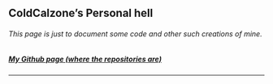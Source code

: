 <section id="main_content">
	<script>
	// WHY CAN'T THE INTERNET EVER SHOW ME *UP TO DATE* THINGS?
	function addToPage(value, index, array) {
		var post = document.createElement("div");
		var name = document.createElement("h3");
		name.innerHTML = value["name"];
		post.appendChild(name);
		var description = document.createElement("p");
		description.innerHTML = value["description"];
		post.appendChild(description);
		var source = document.createElement("h6");
		source.innerHTML = "<a href = \"" + value["source"] + "\">View the source code.</a>"
		post.appendChild(source);
		root.appendChild(post);
		root.appendChild(document.createElement("hr"));
	}
	var projects = []
	await fetch("./projects.json")
        	.then(response => {
			return response.json();
		}).then(json => projects = json);
	var root = document.getElementById("main_content");
	projects.forEach(addToPage); 
</script>
        <h1 id="coldcalzones-personal-hell">ColdCalzone’s Personal hell</h1>
	<h6 id="this-page-is-just-to-document-some-code-and-other-such-creations-of-mine">This page is just to document some code and other such creations of mine.</h6>
	<h5 id="my-github-page-where-the-repositories-are"><a href="https://github.com/ColdCalzone">My Github page (where the repositories are)</a></h5>
	<hr>

	
</section>

